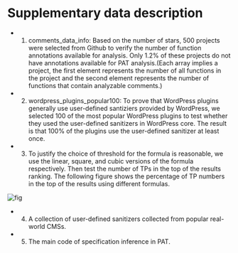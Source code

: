 # Supplementary data description

- 1. comments\_data\_info: Based on the number of stars, 500 projects were selected from Github to verify the number of function annotations available for analysis. Only 1.2% of these projects do not have annotations available for PAT analysis.(Each array implies a project, the first element represents the number of all functions in the project and the second element represents the number of functions that contain analyzable comments.)
- 2. wordpress\_plugins\_popular100: To prove that WordPress plugins generally use user-defined santiziers provided by WordPress, we selected 100 of the most popular WordPress plugins to test whether they used the user-defined sanitizers in WordPress core. The result is that 100% of the plugins use the user-defined sanitizer at least once.
- 3. To justify the choice of threshold for the formula is reasonable, we use the linear, square, and cubic versions of the formula respectively. Then test the number of TPs in the top of the results ranking. The following figure shows the percentage of TP numbers in the top of the results using different formulas.

![fig](https://user-images.githubusercontent.com/106004681/179502331-7d6aa453-5ec5-43e2-b5a1-c3773f2894e1.jpg)

- 4. A collection of user-defined sanitizers collected from popular real-world CMSs.
- 5. The main code of specification inference in PAT.
